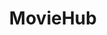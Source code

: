 ---
title: MovieHub
order: 1
description: MovieHub es una aplicacion movil dedicada a los fanaticos del cine.
authors: 
- Alberto Aracil Millan
img: MovieHub.jpeg
tech: 
- React Native
- Java
- Spring Boot
- MongoDB
url: https://github.com/alarmi04/MovieHub-App
---